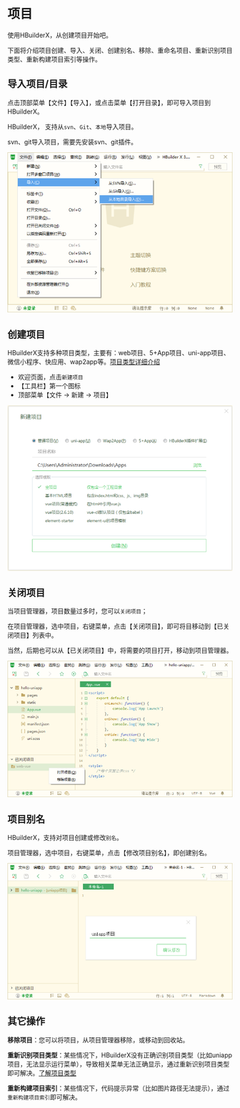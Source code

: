 # 项目

使用HBuilderX，从创建项目开始吧。

下面将介绍项目创建、导入、关闭、创建别名、移除、重命名项目、重新识别项目类型、重新构建项目索引等操作。

## 导入项目/目录

点击顶部菜单【文件】【导入】，或点击菜单【打开目录】，即可导入项目到HBuilderX。

HBuilderX， 支持从`svn`、`Git`、`本地`导入项目。

svn、git导入项目，需要先安装svn、git插件。

<img src="/static/snapshots/tutorial/project/project_import.png" style="zoom: 85%;" />

## 创建项目

HBuilderX支持多种项目类型，主要有：web项目、5+App项目、uni-app项目、微信小程序、快应用、wap2app等。[项目类型详细介绍](/Tutorial/Other/ProjectType)    

- 欢迎页面，点击`新建项目`
- 【工具栏】第一个图标
- 顶部菜单【文件 -> 新建 -> 项目】

<img src="/static/snapshots/tutorial/project/project_new.png" style="zoom: 85%;" />

## 关闭项目

当项目管理器，项目数量过多时，您可以`关闭项目`；

在项目管理器，选中项目，右键菜单，点击【关闭项目】，即可将目移动到【已关闭项目】列表中。

当然，后期也可以从【已关闭项目】中，将需要的项目打开，移动到项目管理器。

<img src="/static/snapshots/tutorial/project/project_close.png" style="zoom: 85%;" />

## 项目别名

HBuilderX，支持对项目创建或修改`别名`。

项目管理器，选中项目，右键菜单，点击【修改项目别名】，即创建别名。

<img src="/static/snapshots/tutorial/project/project_alias.png" style="zoom: 85%;" />

## 其它操作

**移除项目**：您可以将项目，从项目管理器移除，或移动到回收站。

**重新识别项目类型**：某些情况下，HBuilderX没有正确识别项目类型（比如uniapp项目，无法显示运行菜单），导致相关菜单无法正确显示，通过重新识别项目类型即可解决。[了解项目类型](/Tutorial/ProjectType)

**重新构建项目索引**：某些情况下，代码提示异常（比如图片路径无法提示），通过`重新构建项目索引`即可解决。